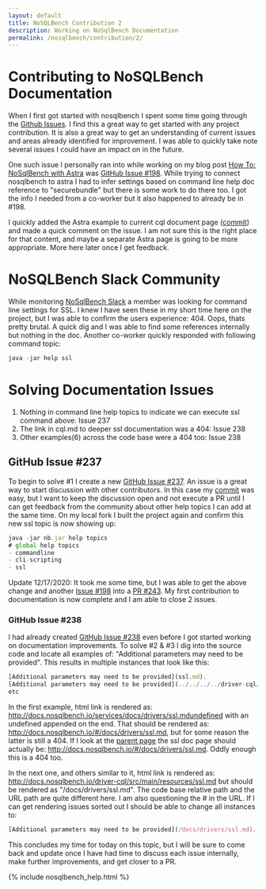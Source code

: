```yaml
---
layout: default
title: NoSQLBench Contribution 2
description: Working on NoSqlBench Documentation
permalink: /nosqlbench/contribution/2/
---
```


# Contributing to NoSQLBench Documentation

When I first got started with nosqlbench I spent some time going through the [Github Issues](https://github.com/nosqlbench/nosqlbench/issues).  I find this a great way to get started with any project contribution.  It is also a great way to get an understanding of current issues and areas already identified for improvement.   I was able to quickly take note several issues I could have an impact on in the future.   

One such issue I personally ran into while working on my blog post [How To: NoSqlBench with Astra](/nosqlbench/astra/) was [GitHub Issue #198](https://github.com/nosqlbench/nosqlbench/issues/198).  While trying to connect nosqlbench to astra I had to infer settings based on command line help doc reference to "securebundle" but there is some work to do there too.   I got the info I needed from a co-worker but it also happened to already be in #198.

I quickly added the Astra example to current cql document page ([commit](https://github.com/ds-steven-matison/nosqlbench/commit/909e7609ffdd20fa6a139207d545a7e89a949632)) and made a quick comment on the issue.   I am not sure this is the right place for that content, and maybe a separate Astra page is going to be more appropriate.  More here later once I get feedback.

# NoSQLBench Slack Community

While monitoring [NoSqlBench Slack](https://nosqlbench.slack.com/) a member was looking for command line settings for SSL.  I knew I have seen these in my short time here on the project, but I was able to confirm the users experience:  404.   Oops, thats pretty brutal.  A quick dig and I was able to find some references internally but nothing in the doc.   Another co-worker quickly responded with following command topic:

```js
java -jar help ssl
````

# Solving Documentation Issues

1.  Nothing in command line help topics to indicate we can execute ssl command above:  Issue 237
2.	The link in cql.md to deeper ssl documentation was a 404: Issue 238
3.  Other examples(6) across the code base were a 404 too: Issue 238


## GitHub Issue #237

To begin to solve #1 I create a new [GitHub Issue #237](https://github.com/nosqlbench/nosqlbench/issues/237).  An issue is a great way to start discussion with other contributors.  In this case my [commit](https://github.com/ds-steven-matison/nosqlbench/commit/bf51056fce58b7b8ee540d0490d1db1d16c5f49c) was easy, but I want to keep the discussion open and not execute a PR until I can get feedback from the community about other help topics I can add at the same time.  On my local fork I built the project again and confirm this new ssl topic is now showing up:

```js
java -jar nb.jar help topics         
# global help topics
- commandline
- cli-scripting
- ssl
```

Update 12/17/2020: It took me some time, but I was able to get the above change and another [Issue #198](https://github.com/nosqlbench/nosqlbench/issues/198) into a [PR #243](https://github.com/nosqlbench/nosqlbench/pull/243).  My first contribution to documentation is now complete and I am able to close 2 issues.

### GitHub Issue #238

I had already created [GitHub Issue #238](https://github.com/nosqlbench/nosqlbench/issues/238) even before I got started working on documentation improvements.  To solve #2 & #3 I dig into the source code and locate all examples of: "Additional parameters may need to be provided".  This results in multiple instances that look like this:

```js
[Additional parameters may need to be provided](ssl.md).
[Additional parameters may need to be provided](../../../../driver-cql/src/main/resources/ssl.md).
etc
````

In the first example, html link is rendered as: http://docs.nosqlbench.io/services/docs/drivers/ssl.mdundefined with an undefined appended on the end.  That should be rendered as: http://docs.nosqlbench.io/#/docs/drivers/ssl.md, but for some reason the latter is still a 404.  If I look at the [parent page](http://docs.nosqlbench.io/#/docs/drivers/cql.md) the ssl doc page should actually be:  http://docs.nosqlbench.io/#/docs/drivers/ssl.md.  Oddly enough this is a 404 too.

In the next one, and others similar to it, html link is rendered as: http://docs.nosqlbench.io/driver-cql/src/main/resources/ssl.md
but should be rendered as "/docs/drivers/ssl.md".  The code base relative path and the URL path are quite different here.  I am also questioning the # in the URL.   If I can get rendering issues sorted out I should be able to change all instances to:

```js
[Additional parameters may need to be provided](/docs/drivers/ssl.md).
```

This concludes my time for today on this topic, but I will be sure to come back and update once I have had time to discuss each issue internally, make further improvements, and get closer to a PR.   

{% include nosqlbench_help.html %}